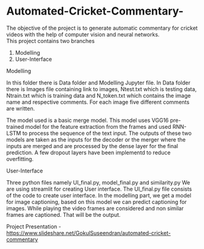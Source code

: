 # Automated-Cricket-Commentary-
The objective of the project is to generate automatic commentary for cricket videos with the help of computer vision and neural networks.\
This project contains two branches

1. Modelling
2. User-Interface

Modelling

In this folder there is Data folder and Modelling Jupyter file. In Data folder there is Images file containing link to images, Ntest.txt which is testing data, Ntrain.txt which is training data and N_token.txt which contains the image name and respective comments. For each image five different comments are written.

The model used is a basic merge model. This model uses VGG16 pre-trained model for the feature extraction from the frames and used RNN-LSTM to process the sequence of the text input. The outputs of these two models are taken as the inputs for the decoder or the merger where the inputs are merged and are processed by the dense layer for the final prediction. A few dropout layers have been implementd to reduce overfitting.




User-Interface 

Three python files namely UI_final.py, model_final.py and similarity.py We are using streamlit for creating User interface. The UI_final.py file consists of the code to create user interface. In the modelling part, we get a model for image captioning, based on this model we can predict captioning for images. While playing the video frames are considered and non similar frames are captioned. That will be the output.

Project Presentation - https://www.slideshare.net/GokulSuseendran/automated-cricket-commentary
